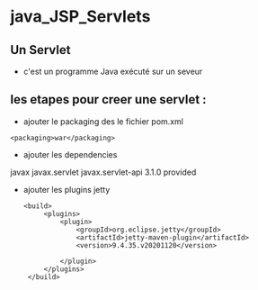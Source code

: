 # java_JSP_Servlets
## Un Servlet 
- c'est un programme Java exécuté sur un seveur 

## les etapes pour creer une servlet : 

- ajouter le packaging des le fichier pom.xml 

``` <packaging>war</packaging> ``` 

- ajouter les dependencies 

javax 
     <dependency>
            <groupId>javax.servlet</groupId>
            <artifactId>javax.servlet-api</artifactId>
            <version>3.1.0</version>
            <scope>provided</scope>
        </dependency>
       
- ajouter les plugins 
jetty 

   ``` 
   <build>
        <plugins>
            <plugin>
                <groupId>org.eclipse.jetty</groupId>
                <artifactId>jetty-maven-plugin</artifactId>
                <version>9.4.35.v20201120</version>

            </plugin>
        </plugins>
    </build> 
    
    ```




